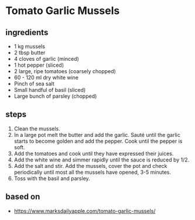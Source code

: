 # Tomato Garlic Mussels

## ingredients

- 1 kg mussels
- 2 tbsp butter
- 4 cloves of garlic (minced)
- 1 hot pepper (sliced)
- 2 large, ripe tomatoes (coarsely chopped)
- 60 - 120 ml dry white wine
- Pinch of sea salt
- Small handful of basil (sliced)
- Large bunch of parsley (chopped)

## steps

1. Clean the mussels.
2. In a large pot melt the butter and add the garlic. Sauté until the garlic starts to become golden and add the pepper. Cook until the pepper is soft.
3. Add the tomatoes and cook until they have expressed their juices.
4. Add the white wine and simmer rapidly until the sauce is reduced by 1/2.
5. Add the salt and stir. Add the mussels, cover the pot and check periodically until most all the mussels have opened, 3-5 minutes.
6. Toss with the basil and parsley.

## based on

- https://www.marksdailyapple.com/tomato-garlic-mussels/

